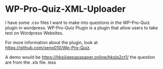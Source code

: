 # WP-Pro-Quiz-XML-Uploader
I have some .csv files I want to make into questions in the WP-Pro-Quiz plugin in wordpress.
WP-Pro-Quiz Plugin is a plugin that allow users to take test on Wordpress Websites.

For more information about the plugin, look at https://github.com/xeno010/Wp-Pro-Quiz.

A demo would be https://hksiiiqepasspaper.online/hksip2ct1/ the question are from the .xls file. less

